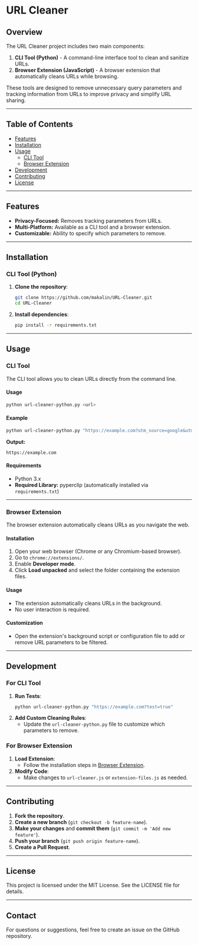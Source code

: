 # URL Cleaner

## Overview
The URL Cleaner project includes two main components:
1. **CLI Tool (Python)** - A command-line interface tool to clean and sanitize URLs.
2. **Browser Extension (JavaScript)** - A browser extension that automatically cleans URLs while browsing.

These tools are designed to remove unnecessary query parameters and tracking information from URLs to improve privacy and simplify URL sharing.

---

## Table of Contents
- [Features](#features)
- [Installation](#installation)
- [Usage](#usage)
  - [CLI Tool](#cli-tool)
  - [Browser Extension](#browser-extension)
- [Development](#development)
- [Contributing](#contributing)
- [License](#license)

---

## Features
- **Privacy-Focused:** Removes tracking parameters from URLs.
- **Multi-Platform:** Available as a CLI tool and a browser extension.
- **Customizable:** Ability to specify which parameters to remove.

---

## Installation

### CLI Tool (Python)
1. **Clone the repository**:
   ```bash
   git clone https://github.com/makalin/URL-Cleaner.git
   cd URL-Cleaner
   ```

2. **Install dependencies**:
   ```bash
   pip install -r requirements.txt
   ```

---

## Usage

### CLI Tool
The CLI tool allows you to clean URLs directly from the command line.

#### Usage
```bash
python url-cleaner-python.py <url>
```

#### Example
```bash
python url-cleaner-python.py "https://example.com?utm_source=google&utm_medium=cpc"
```
**Output:**
```
https://example.com
```

#### Requirements
- Python 3.x
- **Required Library:** pyperclip (automatically installed via `requirements.txt`)

---

### Browser Extension
The browser extension automatically cleans URLs as you navigate the web.

#### Installation
1. Open your web browser (Chrome or any Chromium-based browser).
2. Go to `chrome://extensions/`.
3. Enable **Developer mode**.
4. Click **Load unpacked** and select the folder containing the extension files.

#### Usage
- The extension automatically cleans URLs in the background.
- No user interaction is required.

#### Customization
- Open the extension's background script or configuration file to add or remove URL parameters to be filtered.

---

## Development

### For CLI Tool
1. **Run Tests**:
   ```bash
   python url-cleaner-python.py "https://example.com?test=true"
   ```
2. **Add Custom Cleaning Rules**:
   - Update the `url-cleaner-python.py` file to customize which parameters to remove.

### For Browser Extension
1. **Load Extension**:
   - Follow the installation steps in [Browser Extension](#browser-extension).
2. **Modify Code**:
   - Make changes to `url-cleaner.js` or `extension-files.js` as needed.
   
---

## Contributing
1. **Fork the repository**.
2. **Create a new branch** (`git checkout -b feature-name`).
3. **Make your changes** and **commit them** (`git commit -m 'Add new feature'`).
4. **Push your branch** (`git push origin feature-name`).
5. **Create a Pull Request**.

---

## License
This project is licensed under the MIT License. See the LICENSE file for details.

---

## Contact
For questions or suggestions, feel free to create an issue on the GitHub repository.

